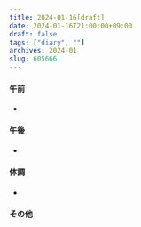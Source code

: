 ```yaml
---
title: 2024-01-16[draft]
date: 2024-01-16T21:00:00+09:00
draft: false
tags: ["diary", ""]
archives: 2024-01
slug: 605666
---
```

#### 午前
- 
#### 午後
- 
#### 体調
- 
#### その他